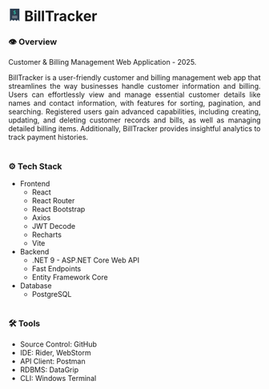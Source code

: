 # <img src="billtracker.svg" width="25"/> BillTracker

### **👁️ Overview**
Customer & Billing Management Web Application - 2025.

<p align="justify">
    BillTracker is a user-friendly customer and billing management web app that streamlines the way businesses handle customer information and billing. Users can effortlessly view and manage essential customer details like names and contact information, with features for sorting, pagination, and searching. Registered users gain advanced capabilities, including creating, updating, and deleting customer records and bills, as well as managing detailed billing items. Additionally, BillTracker provides insightful analytics to track payment histories.   
</p>

#

### **⚙️ Tech Stack**
- Frontend
  - React
  - React Router
  - React Bootstrap
  - Axios
  - JWT Decode
  - Recharts
  - Vite
- Backend
  - .NET 9 - ASP.NET Core Web API
  - Fast Endpoints
  - Entity Framework Core
- Database
  - PostgreSQL

#

### **🛠️ Tools**
- Source Control: GitHub
- IDE: Rider, WebStorm
- API Client: Postman
- RDBMS: DataGrip
- CLI: Windows Terminal
